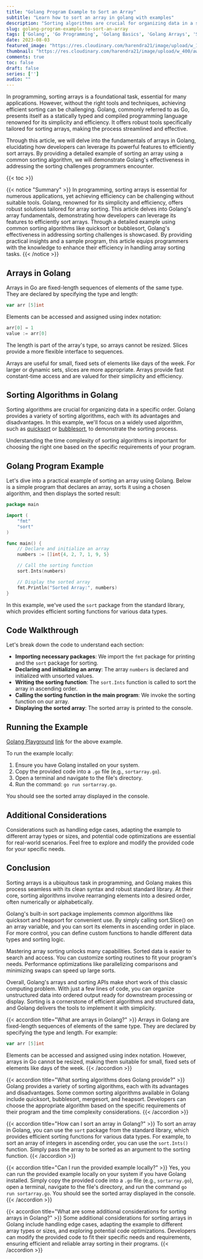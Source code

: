 ```yaml
---
title: "Golang Program Example to Sort an Array"
subtitle: "Learn how to sort an array in golang with examples"
description: "Sorting algorithms are crucial for organizing data in a specific order. Golang provides a variety of sorting algorithms, each with its advantages and disadvantages."
slug: golang-program-example-to-sort-an-array
tags: ['Golang', 'Go Programming', 'Golang Basics', 'Golang Arrays', 'Software Development']
date: 2023-08-03
featured_image: "https://res.cloudinary.com/harendra21/image/upload/w_1200/awesome-blog/awesome-golang/Golang_Example_To_Sort_an_Array_he41of.png"
thumbnail: "https://res.cloudinary.com/harendra21/image/upload/w_400/awesome-blog/awesome-golang/Golang_Example_To_Sort_an_Array_he41of.png"
comments: true
toc: false
draft: false
series: ['']
audio: ""
---
```


In programming, sorting arrays is a foundational task, essential for many applications. However, without the right tools and techniques, achieving efficient sorting can be challenging. Golang, commonly referred to as Go, presents itself as a statically typed and compiled programming language renowned for its simplicity and efficiency. It offers robust tools specifically tailored for sorting arrays, making the process streamlined and effective.

Through this article, we will delve into the fundamentals of arrays in Golang, elucidating how developers can leverage its powerful features to efficiently sort arrays. By providing a detailed example of sorting an array using a common sorting algorithm, we will demonstrate Golang's effectiveness in addressing the sorting challenges programmers encounter.

{{< toc >}}

{{< notice "Summary" >}}
In programming, sorting arrays is essential for numerous applications, yet achieving efficiency can be challenging without suitable tools. Golang, renowned for its simplicity and efficiency, offers robust solutions tailored for array sorting. This article delves into Golang's array fundamentals, demonstrating how developers can leverage its features to efficiently sort arrays. Through a detailed example using common sorting algorithms like quicksort or bubblesort, Golang's effectiveness in addressing sorting challenges is showcased. By providing practical insights and a sample program, this article equips programmers with the knowledge to enhance their efficiency in handling array sorting tasks.
{{< /notice >}}

## Arrays in Golang

Arrays in Go are fixed-length sequences of elements of the same type. They are declared by specifying the type and length:

```go
var arr [5]int
```

Elements can be accessed and assigned using index notation:

```go 
arr[0] = 1
value := arr[0]
```

The length is part of the array's type, so arrays cannot be resized. Slices provide a more flexible interface to sequences.

Arrays are useful for small, fixed sets of elements like days of the week. For larger or dynamic sets, slices are more appropriate. Arrays provide fast constant-time access and are valued for their simplicity and efficiency.

## Sorting Algorithms in Golang

Sorting algorithms are crucial for organizing data in a specific order. Golang provides a variety of sorting algorithms, each with its advantages and disadvantages. In this example, we'll focus on a widely used algorithm, such as [quicksort](https://blog.boot.dev/golang/quick-sort-golang/) or [bubblesort](https://www.tutorialspoint.com/bubble-sort-in-go-lang), to demonstrate the sorting process.

Understanding the time complexity of sorting algorithms is important for choosing the right one based on the specific requirements of your program.

## Golang Program Example

Let's dive into a practical example of sorting an array using Golang. Below is a simple program that declares an array, sorts it using a chosen algorithm, and then displays the sorted result:

```go
package main

import (
	"fmt"
	"sort"
)

func main() {
	// Declare and initialize an array
	numbers := []int{4, 2, 7, 1, 9, 5}

	// Call the sorting function
	sort.Ints(numbers)

	// Display the sorted array
	fmt.Println("Sorted Array:", numbers)
}
```

In this example, we've used the `sort` package from the standard library, which provides efficient sorting functions for various data types.

## Code Walkthrough

Let's break down the code to understand each section:

* **Importing necessary packages**: We import the `fmt` package for printing and the `sort` package for sorting.
* **Declaring and initializing an array**: The array `numbers` is declared and initialized with unsorted values.
* **Writing the sorting function**: The `sort.Ints` function is called to sort the array in ascending order.
* **Calling the sorting function in the main program**: We invoke the sorting function on our array.
* **Displaying the sorted array**: The sorted array is printed to the console.

## Running the Example

[Golang Playground](https://golang.withcodeexample.com/blog/golang-playground-guide/) [link](https://go.dev/play/p/DmEts9esaw4) for the above example.

To run the example locally:

1. Ensure you have Golang installed on your system.
2. Copy the provided code into a `.go` file (e.g., `sortarray.go`).
3. Open a terminal and navigate to the file's directory.
4. Run the command: `go run sortarray.go`.

You should see the sorted array displayed in the console.

## Additional Considerations

Considerations such as handling edge cases, adapting the example to different array types or sizes, and potential code optimizations are essential for real-world scenarios. Feel free to explore and modify the provided code for your specific needs.

## Conclusion

Sorting arrays is a ubiquitous task in programming, and Golang makes this process seamless with its clean syntax and robust standard library. At their core, sorting algorithms involve rearranging elements into a desired order, often numerically or alphabetically. 

Golang's built-in sort package implements common algorithms like quicksort and heapsort for convenient use. By simply calling sort.Slice() on an array variable, and you can sort its elements in ascending order in place. For more control, you can define custom functions to handle different data types and sorting logic.

Mastering array sorting unlocks many capabilities. Sorted data is easier to search and access. You can customize sorting routines to fit your program's needs. Performance optimizations like parallelizing comparisons and minimizing swaps can speed up large sorts.

Overall, Golang's arrays and sorting APIs make short work of this classic computing problem. With just a few lines of code, you can organize unstructured data into ordered output ready for downstream processing or display. Sorting is a cornerstone of efficient algorithms and structured data, and Golang delivers the tools to implement it with simplicity.

{{< accordion title="What are arrays in Golang?" >}}
Arrays in Golang are fixed-length sequences of elements of the same type. They are declared by specifying the type and length. For example:
```go
var arr [5]int
```
Elements can be accessed and assigned using index notation. However, arrays in Go cannot be resized, making them suitable for small, fixed sets of elements like days of the week.
{{< /accordion >}}

{{< accordion title="What sorting algorithms does Golang provide?" >}}
Golang provides a variety of sorting algorithms, each with its advantages and disadvantages. Some common sorting algorithms available in Golang include quicksort, bubblesort, mergesort, and heapsort. Developers can choose the appropriate algorithm based on the specific requirements of their program and the time complexity considerations.
{{< /accordion >}}

{{< accordion title="How can I sort an array in Golang?" >}}
To sort an array in Golang, you can use the `sort` package from the standard library, which provides efficient sorting functions for various data types. For example, to sort an array of integers in ascending order, you can use the `sort.Ints()` function. Simply pass the array to be sorted as an argument to the sorting function.
{{< /accordion >}}

{{< accordion title="Can I run the provided example locally?" >}}
Yes, you can run the provided example locally on your system if you have Golang installed. Simply copy the provided code into a `.go` file (e.g., `sortarray.go`), open a terminal, navigate to the file's directory, and run the command `go run sortarray.go`. You should see the sorted array displayed in the console.
{{< /accordion >}}

{{< accordion title="What are some additional considerations for sorting arrays in Golang?" >}}
Some additional considerations for sorting arrays in Golang include handling edge cases, adapting the example to different array types or sizes, and exploring potential code optimizations. Developers can modify the provided code to fit their specific needs and requirements, ensuring efficient and reliable array sorting in their programs.
{{< /accordion >}}
